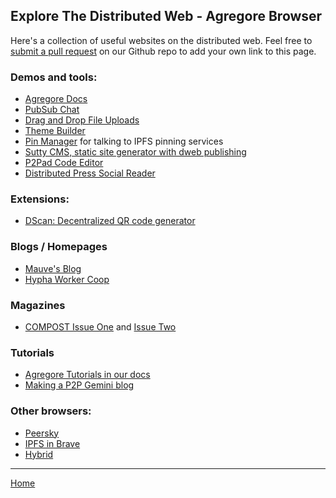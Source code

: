 ## Explore The Distributed Web - Agregore Browser

Here's a collection of useful websites on the distributed web.
Feel free to [submit a pull request](https://github.com/AgregoreWeb/website/) on our Github repo to add your own link to this page.

### Demos and tools:

- [Agregore Docs](/docs/)
- [PubSub Chat](/docs/examples/ipfs-pub-sub-chat/)
- [Drag and Drop File Uploads](/docs/examples/drag-and-drop/)
- [Theme Builder](/docs/examples/themebuilder)
- [Pin Manager](https://agregoreweb.github.io/pin-manager/) for talking to IPFS pinning services
- [Sutty CMS, static site generator with dweb publishing](https://sutty.nl/en/)
- [P2Pad Code Editor](/docs/examples/p2pad/)
- [Distributed Press Social Reader](//reader.distributed.press/)

### Extensions:

- [DScan: Decentralized QR code generator](https://chrome.google.com/webstore/detail/dscan-decentralized-qr-co/idpfgkgogjjgklefnkjdpghkifbjenap)

### Blogs / Homepages

- [Mauve's Blog](//blog.mauve.moe)
- [Hypha Worker Coop](//hypha.coop)

### Magazines

- [COMPOST Issue One](ipns://one.compost.digital) and [Issue Two](ipns://two.compost.digital)

### Tutorials

- [Agregore Tutorials in our docs](/docs/#tutorials)
- [Making a P2P Gemini blog](https://mastodon.mauve.moe/@mauve/110099166164967631)

### Other browsers:

- [Peersky](https://peersky.p2plabs.xyz/)
- [IPFS in Brave](https://blog.ipfs.io/2021-01-21-how-we-put-ipfs-in-brave/)
- [Hybrid](https://github.com/HybridWare/hybrid-browser)

---

[Home](/)
